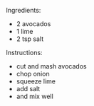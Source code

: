 Ingredients:
- 2 avocados
- 1 lime 
- 2 tsp salt

Instructions:
- cut and mash avocados
- chop onion
- squeeze lime
- add salt
- and mix well
